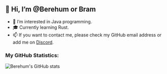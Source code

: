 ## 👋 Hi, I’m @Berehum or Bram
- 👀 I’m interested in Java programming.
- 🎓 Currently learning Rust.
- 📫 If you want to contact me, please check my GitHub email address or add me on [Discord](https://discord.com/users/260448998416973825).


### My GitHub Statistics:
![Berehum's GitHub stats](https://github-readme-stats.vercel.app/api?username=Berehum&count_private=true&theme=great-gatsby&show-icons=true)
